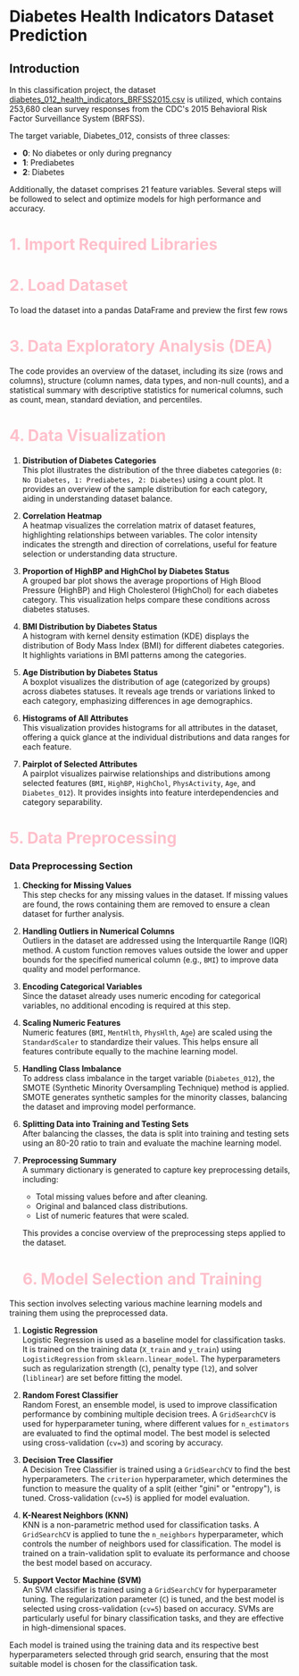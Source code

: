 # Diabetes Health Indicators Dataset Prediction
## Introduction
In this classification project, the dataset [diabetes_012_health_indicators_BRFSS2015.csv](https://www.kaggle.com/datasets/alexteboul/diabetes-health-indicators-dataset?select=diabetes_012_health_indicators_BRFSS2015.csv) is utilized, which contains 253,680 clean survey responses from the CDC's 2015 Behavioral Risk Factor Surveillance System (BRFSS).

The target variable, Diabetes_012, consists of three classes:

- **0**: No diabetes or only during pregnancy  
- **1**: Prediabetes  
- **2**: Diabetes

Additionally, the dataset comprises 21 feature variables. Several steps will be followed to select and optimize models for high performance and accuracy.

<h1 style="color:pink;">1. Import Required Libraries</h1>

<h1 style="color:pink;">2. Load Dataset</h1>

To load the dataset into a pandas DataFrame and preview the first few rows

<h1 style="color:pink;">3. Data Exploratory Analysis (DEA) </h1>

The code provides an overview of the dataset, including its size (rows and columns), structure (column names, data types, and non-null counts), and a statistical summary with descriptive statistics for numerical columns, such as count, mean, standard deviation, and percentiles.

<h1 style="color:pink;">4. Data Visualization</h1>

1. **Distribution of Diabetes Categories**  
   This plot illustrates the distribution of the three diabetes categories (`0: No Diabetes, 1: Prediabetes, 2: Diabetes`) using a count plot. It provides an overview of the sample distribution for each category, aiding in understanding dataset balance.

2. **Correlation Heatmap**  
   A heatmap visualizes the correlation matrix of dataset features, highlighting relationships between variables. The color intensity indicates the strength and direction of correlations, useful for feature selection or understanding data structure.

3. **Proportion of HighBP and HighChol by Diabetes Status**  
   A grouped bar plot shows the average proportions of High Blood Pressure (HighBP) and High Cholesterol (HighChol) for each diabetes category. This visualization helps compare these conditions across diabetes statuses.

4. **BMI Distribution by Diabetes Status**  
   A histogram with kernel density estimation (KDE) displays the distribution of Body Mass Index (BMI) for different diabetes categories. It highlights variations in BMI patterns among the categories.

5. **Age Distribution by Diabetes Status**  
   A boxplot visualizes the distribution of age (categorized by groups) across diabetes statuses. It reveals age trends or variations linked to each category, emphasizing differences in age demographics.

6. **Histograms of All Attributes**  
   This visualization provides histograms for all attributes in the dataset, offering a quick glance at the individual distributions and data ranges for each feature.

7. **Pairplot of Selected Attributes**  
   A pairplot visualizes pairwise relationships and distributions among selected features (`BMI`, `HighBP`, `HighChol`, `PhysActivity`, `Age`, and `Diabetes_012`). It provides insights into feature interdependencies and category separability.

<h1 style="color:pink;">5. Data Preprocessing</h1>

### Data Preprocessing Section

1. **Checking for Missing Values**  
   This step checks for any missing values in the dataset. If missing values are found, the rows containing them are removed to ensure a clean dataset for further analysis.

2. **Handling Outliers in Numerical Columns**  
   Outliers in the dataset are addressed using the Interquartile Range (IQR) method. A custom function removes values outside the lower and upper bounds for the specified numerical column (e.g., `BMI`) to improve data quality and model performance.

3. **Encoding Categorical Variables**  
   Since the dataset already uses numeric encoding for categorical variables, no additional encoding is required at this step.

4. **Scaling Numeric Features**  
   Numeric features (`BMI`, `MentHlth`, `PhysHlth`, `Age`) are scaled using the `StandardScaler` to standardize their values. This helps ensure all features contribute equally to the machine learning model.

5. **Handling Class Imbalance**  
   To address class imbalance in the target variable (`Diabetes_012`), the SMOTE (Synthetic Minority Oversampling Technique) method is applied. SMOTE generates synthetic samples for the minority classes, balancing the dataset and improving model performance.

6. **Splitting Data into Training and Testing Sets**  
   After balancing the classes, the data is split into training and testing sets using an 80-20 ratio to train and evaluate the machine learning model.

7. **Preprocessing Summary**  
   A summary dictionary is generated to capture key preprocessing details, including:
   - Total missing values before and after cleaning.
   - Original and balanced class distributions.
   - List of numeric features that were scaled.  

   This provides a concise overview of the preprocessing steps applied to the dataset.

   <h1 style="color:pink;">6. Model Selection and Training</h1>

This section involves selecting various machine learning models and training them using the preprocessed data.

1. **Logistic Regression**  
   Logistic Regression is used as a baseline model for classification tasks. It is trained on the training data (`X_train` and `y_train`) using `LogisticRegression` from `sklearn.linear_model`. The hyperparameters such as regularization strength (`C`), penalty type (`l2`), and solver (`liblinear`) are set before fitting the model.

2. **Random Forest Classifier**  
   Random Forest, an ensemble model, is used to improve classification performance by combining multiple decision trees. A `GridSearchCV` is used for hyperparameter tuning, where different values for `n_estimators` are evaluated to find the optimal model. The best model is selected using cross-validation (`cv=3`) and scoring by accuracy.

3. **Decision Tree Classifier**  
   A Decision Tree Classifier is trained using a `GridSearchCV` to find the best hyperparameters. The `criterion` hyperparameter, which determines the function to measure the quality of a split (either "gini" or "entropy"), is tuned. Cross-validation (`cv=5`) is applied for model evaluation.

4. **K-Nearest Neighbors (KNN)**  
   KNN is a non-parametric method used for classification tasks. A `GridSearchCV` is applied to tune the `n_neighbors` hyperparameter, which controls the number of neighbors used for classification. The model is trained on a train-validation split to evaluate its performance and choose the best model based on accuracy.

5. **Support Vector Machine (SVM)**  
   An SVM classifier is trained using a `GridSearchCV` for hyperparameter tuning. The regularization parameter (`C`) is tuned, and the best model is selected using cross-validation (`cv=5`) based on accuracy. SVMs are particularly useful for binary classification tasks, and they are effective in high-dimensional spaces.

Each model is trained using the training data and its respective best hyperparameters selected through grid search, ensuring that the most suitable model is chosen for the classification task.












